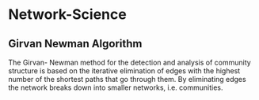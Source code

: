 # Network-Science

## Girvan Newman Algorithm

The Girvan- Newman method for the detection and analysis of community structure is based on the iterative elimination of edges with the highest number of the shortest paths that go through them. By eliminating edges the network breaks down into smaller networks, i.e. communities.
